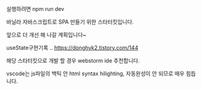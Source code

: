 실행하려면 
npm run dev

바닐라 자바스크립트로 SPA 만들기 위한 스타터킷입니다.

앞으로 더 개선 해 나갈 계획입니다~

useState구현기록 ..
https://donghyk2.tistory.com/144

해당 스타터킷으로 개발 할 경우 webstorm ide 추천합니다.

vscode는 js파일의 백틱 안 html syntax hilighting, 자동완성이 안 되므로 매우 힘듭니다.
